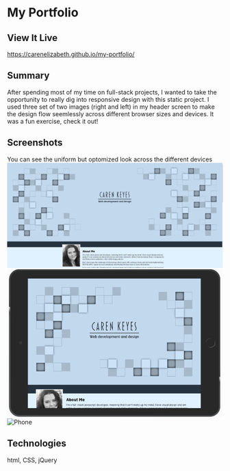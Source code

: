 # My Portfolio

## View It Live
https://carenelizabeth.github.io/my-portfolio/

## Summary
After spending most of my time on full-stack projects, I wanted to take the opportunity to really dig into responsive design with this static project. I used three set of two images (right and left) in my header screen to make the design flow seemlessly across different browser sizes and devices. It was a fun exercise, check it out!

## Screenshots
You can see the uniform but optomized look across the different devices
![Large Monitor](/assets/Portfolio-full.PNG)
![Tablet](/assets/Portfolio-tablets.PNG)
![Phone](/assets/Portfolio=phone.PNG)

## Technologies

html, CSS, jQuery